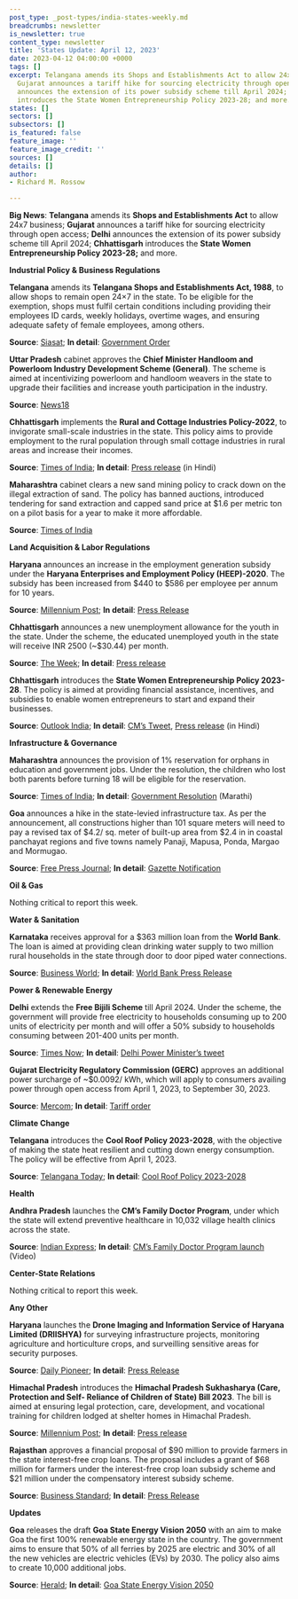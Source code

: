 ```yaml
---
post_type: _post-types/india-states-weekly.md
breadcrumbs: newsletter
is_newsletter: true
content_type: newsletter
title: 'States Update: April 12, 2023'
date: 2023-04-12 04:00:00 +0000
tags: []
excerpt: Telangana amends its Shops and Establishments Act to allow 24x7 business;
  Gujarat announces a tariff hike for sourcing electricity through open access; Delhi
  announces the extension of its power subsidy scheme till April 2024; Chhattisgarh
  introduces the State Women Entrepreneurship Policy 2023-28; and more.
states: []
sectors: []
subsectors: []
is_featured: false
feature_image: ''
feature_image_credit: ''
sources: []
details: []
author:
- Richard M. Rossow

---
```

**Big News**: **Telangana** amends its **Shops and Establishments Act** to allow 24x7 business; **Gujarat** announces a tariff hike for sourcing electricity through open access; **Delhi** announces the extension of its power subsidy scheme till April 2024; **Chhattisgarh** introduces the **State Women Entrepreneurship Policy 2023-28;** and more.

**Industrial Policy & Business Regulations**

**Telangana** amends its **Telangana Shops and Establishments Act, 1988**, to allow shops to remain open 24×7 in the state. To be eligible for the exemption, shops must fulfil certain conditions including providing their employees ID cards, weekly holidays, overtime wages, and ensuring adequate safety of female employees, among others.

**Source**: [Siasat](https://www.siasat.com/shops-establishments-to-be-open-247-in-telangana-guidelines-issued-2562849/); **In detail**: [Government Order](https://acrobat.adobe.com/id/urn:aaid:sc:VA6C2:0d0f2083-3b84-4403-8b1b-e735d8fd65a2)

**Uttar Pradesh** cabinet approves the **Chief Minister Handloom and Powerloom Industry Development Scheme (General)**. The scheme is aimed at incentivizing powerloom and handloom weavers in the state to upgrade their facilities and increase youth participation in the industry.

**Source**: [News18](https://www.news18.com/india/up-cabinet-okays-scheme-for-powerloom-handloom-weavers-7476931.html)

**Chhattisgarh** implements the **Rural and Cottage Industries Policy-2022**, to invigorate small-scale industries in the state. This policy aims to provide employment to the rural population through small cottage industries in rural areas and increase their incomes.

**Source**: [Times of India](https://timesofindia.indiatimes.com/city/raipur/training-10-additional-incentive-to-women-sc-st/articleshowprint/99283043.cms); **In detail**: [Press release](https://acrobat.adobe.com/id/urn:aaid:sc:VA6C2:b0e31bb6-a615-4ecd-8106-e199a3e56cbf) (in Hindi)

**Maharashtra** cabinet clears a new sand mining policy to crack down on the illegal extraction of sand. The policy has banned auctions, introduced tendering for sand extraction and capped sand price at $1.6 per metric ton on a pilot basis for a year to make it more affordable.

**Source**: [Times of India](https://timesofindia.indiatimes.com/city/mumbai/maharashtra-cabinet-clears-sand-mining-policy-no-more-auctions-price-capped-for-a-year/articleshow/99280546.cms?from=mdr)

**Land Acquisition & Labor Regulations**

**Haryana** announces an increase in the employment generation subsidy under the **Haryana Enterprises and Employment Policy (HEEP)-2020**. The subsidy has been increased from $440 to $586 per employee per annum for 10 years.

**Source**: [Millennium Post](https://www.millenniumpost.in/nation/haryana-cabinet-accords-approval-to-various-schemes-for-welfare-of-citizens-514158?infinitescroll=1); **In detail**: [Press Release](https://manoharlalkhattar.in/node/30556)

**Chhattisgarh** announces a new unemployment allowance for the youth in the state. Under the scheme, the educated unemployed youth in the state will receive INR 2500 (\~$30.44) per month.

**Source**: [The Week](https://www.theweek.in/news/india/2023/04/01/chhattisgarh-cm-baghel-launches-unemployment-allowance-scheme-socio-economic-survey.html); **In detail**: [Press release](https://acrobat.adobe.com/id/urn%3Aaaid%3Asc%3AVA6C2%3Aecb19f6d-1e7d-4fde-a0e3-c6f1d82482b7/?locale=en-US&viewer%21megaVerb=group-discover&filetype=application%2Fpdf)

**Chhattisgarh** introduces the **State Women Entrepreneurship Policy 2023-28**. The policy is aimed at providing financial assistance, incentives, and subsidies to enable women entrepreneurs to start and expand their businesses.

**Source**: [Outlook India](https://www.outlookindia.com/national/chhattisgarh-govt-launches-policy-to-provide-financial-aid-incentives-to-women-run-businesses-start-ups-news-276724); **In detail**: [CM’s Tweet](https://twitter.com/bhupeshbaghel/status/1644286724644929538), [Press release](https://acrobat.adobe.com/id/urn:aaid:sc:VA6C2:8d6cc33c-627c-4680-94fd-ae6e537db6aa) (in Hindi)

**Infrastructure & Governance**

**Maharashtra** announces the provision of 1% reservation for orphans in education and government jobs. Under the resolution, the children who lost both parents before turning 18 will be eligible for the reservation.

**Source**: [Times of India](https://timesofindia.indiatimes.com/city/mumbai/maharashtra-government-issues-order-for-1-education-jobs-quota-for-orphans/articleshowprint/99327903.cms); **In detail**: [Government Resolution](https://acrobat.adobe.com/id/urn:aaid:sc:VA6C2:45f1db69-0b19-400e-98af-fc84fdb369b5) (Marathi)

**Goa** announces a hike in the state-levied infrastructure tax. As per the announcement, all constructions higher than 101 square meters will need to pay a revised tax of $4.2/ sq. meter of built-up area from $2.4 in in coastal panchayat regions and five towns namely Panaji, Mapusa, Ponda, Margao and Mormugao.

**Source**: [Free Press Journal](https://www.freepressjournal.in/goa/goa-govt-hikes-infrastructure-tax-housing-cost-to-rise); **In detail**: [Gazette Notification](https://goaprintingpress.gov.in/downloads/2324/2324-52-SI-EOG-3.pdf)

**Oil & Gas**

Nothing critical to report this week.

**Water & Sanitation**

**Karnataka** receives approval for a $363 million loan from the **World Bank**. The loan is aimed at providing clean drinking water supply to two million rural households in the state through door to door piped water connections.

**Source**: [Business World](https://www.businessworld.in/article/World-Bank-Gives-Approval-To-363-Mn-Loan-For-Rural-Water-Supply-In-Karnataka-/29-03-2023-470995/); **In detail**: [World Bank Press Release](https://www.worldbank.org/en/news/press-release/2023/03/28/world-bank-approves-363-million-to-improve-water-supply-to-2-million-rural-households-in-the-indian-state-of-karnataka)

**Power & Renewable Energy**

**Delhi** extends the **Free Bijili Scheme** till April 2024. Under the scheme, the government will provide free electricity to households consuming up to 200 units of electricity per month and will offer a 50% subsidy to households consuming between 201-400 units per month.

**Source**: [Times Now](https://www.timesnownews.com/delhi/delhis-free-bijili-scheme-extended-till-april-2024-cabinet-approves-decision-key-highlights-article-99252891); **In detail**: [Delhi Power Minister’s tweet](https://twitter.com/AtishiAAP/status/1643227389101502464)

**Gujarat Electricity Regulatory Commission (GERC)** approves an additional power surcharge of \~$0.0092/ kWh, which will apply to consumers availing power through open access from April 1, 2023, to September 30, 2023.

**Source**: [Mercom](https://www.mercomindia.com/gujarat-additional-surcharge-open-access-2); **In detail**: [Tariff order](https://acrobat.adobe.com/id/urn:aaid:sc:VA6C2:ae3855ed-8127-4b9d-9a91-ac1642a0f51e)

**Climate Change**

**Telangana** introduces the **Cool Roof Policy 2023-2028**, with the objective of making the state heat resilient and cutting down energy consumption. The policy will be effective from April 1, 2023.

**Source**: [Telangana Today](https://telanganatoday.com/indias-first-cool-roof-policy-launched-in-telangana); **In detail**: [Cool Roof Policy 2023-2028](https://www.telangana.gov.in/PDFDocuments/Telangana-Cool-Roof-Policy-2023-2028.pdf)

**Health**

**Andhra Pradesh** launches the **CM’s Family Doctor Program**, under which the state will extend preventive healthcare in 10,032 village health clinics across the state.

**Source**: [Indian Express](https://indianexpress.com/article/cities/hyderabad/andhra-pradesh-family-doctor-programme-provide-healthcare-doorstep-8542848/); **In detail**: [CM’s Family Doctor Program launch](https://www.youtube.com/watch?v=CaUsvQ8A50k) (Video)

**Center-State Relations**

Nothing critical to report this week.

**Any Other**

**Haryana** launches the **Drone Imaging and Information Service of Haryana Limited (DRIISHYA)** for surveying infrastructure projects, monitoring agriculture and horticulture crops, and surveilling sensitive areas for security purposes.

**Source**: [Daily Pioneer](https://www.dailypioneer.com/2023/state-editions/drones-for-surveying-infrastructure-projects--monitoring-of-crops-in-haryana.html); **In detail**: [Press Release](https://acrobat.adobe.com/id/urn:aaid:sc:VA6C2:6ac65bee-b186-457b-b00f-1d62c8056c01)

**Himachal Pradesh** introduces the **Himachal Pradesh Sukhasharya (Care, Protection and Self- Reliance of Children of State) Bill 2023**. The bill is aimed at ensuring legal protection, care, development, and vocational training for children lodged at shelter homes in Himachal Pradesh.

**Source**: [Millennium Post](https://www.millenniumpost.in/nation/children-of-state-bill-introduced-in-himachal-pradesh-assembly-514168); **In detail**: [Press release](http://himachalpr.gov.in/OnePressRelease.aspx?Language=1&ID=27090)

**Rajasthan** approves a financial proposal of $90 million to provide farmers in the state interest-free crop loans. The proposal includes a grant of $68 million for farmers under the interest-free crop loan subsidy scheme and $21 million under the compensatory interest subsidy scheme.

**Source**: [Business Standard](https://www.business-standard.com/india-news/ashok-gehlot-approves-rs-736-cr-for-interest-free-crop-loans-to-farmers-123040401012_1.html); **In detail**: [Press Release](https://cmo.rajasthan.gov.in/pressreleasedetail/85606)

**Updates**

**Goa** releases the draft **Goa State Energy Vision 2050** with an aim to make Goa the first 100% renewable energy state in the country. The government aims to ensure that 50% of all ferries by 2025 are electric and 30% of all the new vehicles are electric vehicles (EVs) by 2030. The policy also aims to create 10,000 additional jobs.

**Source**: [Herald](https://www.heraldgoa.in/Goa/Draft-%E2%80%98Goa-State-Energy-Vision-2050%E2%80%99-released/203033); **In detail**: [Goa State Energy Vision 2050](https://acrobat.adobe.com/id/urn:aaid:sc:VA6C2:c400a559-df5c-4445-a74a-7df1652d91b0)
